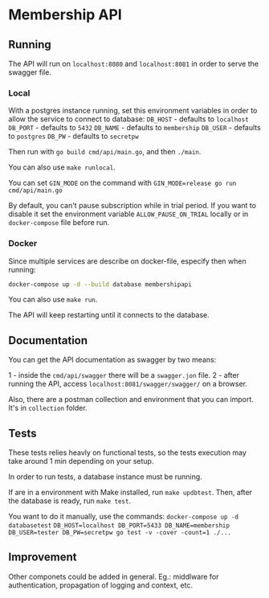 # Membership API

## Running

The API will run on `localhost:8080` and `localhost:8081` in order to serve the swagger file.

### Local

With a postgres instance running, set this environment variables in order to allow the service to connect to database:
`DB_HOST` - defaults to `localhost`
`DB_PORT` - defaults to `5432`
`DB_NAME` - defaults to `membership`
`DB_USER` - defaults to `postgres`
`DB_PW` - defaults to `secretpw`

Then run with `go build cmd/api/main.go`, and then `./main`.

You can also use `make runlocal`.

You can set `GIN_MODE` on the command with `GIN_MODE=release go run cmd/api/main.go`

By default, you can't pause subscription while in trial period. If you want to disable it
set the environment variable `ALLOW_PAUSE_ON_TRIAL` locally or in `docker-compose` file before run.

### Docker

Since multiple services are describe on docker-file, especify then when running:
```bash
docker-compose up -d --build database membershipapi
```

You can also use `make run`.

The API will keep restarting until it connects to the database.

## Documentation

You can get the API documentation as swagger by two means:

1 - inside the `cmd/api/swagger` there will be a `swagger.jon` file.
2 - after running the API, access `localhost:8081/swagger/swagger/` on a browser.

Also, there are a postman collection and environment that you can import. It's in `collection` folder.

## Tests

These tests relies heavly on functional tests, so the tests execution may take around 1 min depending on your setup.

In order to run tests, a database instance must be running.

If are in a environment with Make installed, run `make updbtest`.
Then, after the database is ready, run `make test`.

You want to do it manually, use the commands:
`docker-compose up -d databasetest`
`DB_HOST=localhost DB_PORT=5433 DB_NAME=membership DB_USER=tester DB_PW=secretpw go test -v -cover -count=1 ./...`

## Improvement

Other componets could be added in general. Eg.: middlware for authentication, propagation of logging and context, etc.

